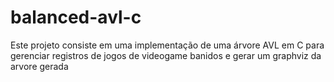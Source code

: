 # balanced-avl-c
Este projeto consiste em uma implementação de uma árvore AVL em C para gerenciar registros de jogos de videogame banidos e gerar um graphviz da arvore gerada
